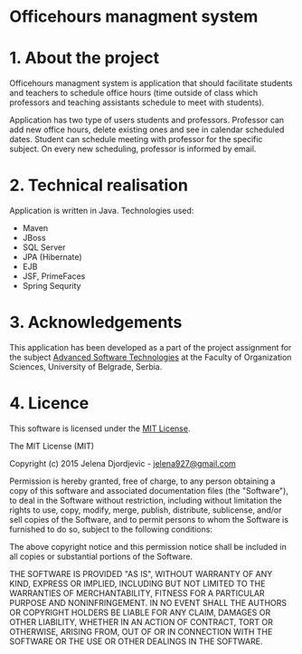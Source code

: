 Officehours managment system
===============
# 1. About the project
Officehours managment system is application that should facilitate students and teachers to schedule office hours (time outside of class which professors and teaching assistants schedule to meet with students).

Application has two type of users students and professors. Professor can add new office hours, delete existing ones and see in calendar scheduled dates. Student can schedule meeting with professor for the specific subject. On every new scheduling, professor is informed by email.

# 2. Technical realisation
Application is written in Java.
Technologies used:
- Maven
- JBoss
- SQL Server
- JPA (Hibernate)
- EJB
- JSF, PrimeFaces 
- Spring Sequrity

# 3. Acknowledgements
This application has been developed as a part of the project assignment for the subject [Advanced Software Technologies](http://silab.fon.rs/) at the Faculty of Organization Sciences, University of Belgrade, Serbia.

# 4. Licence
This software is licensed under the [MIT License](http://opensource.org/licenses/MIT).

The MIT License (MIT)

Copyright (c) 2015 Jelena Djordjevic - jelena927@gmail.com

Permission is hereby granted, free of charge, to any person obtaining a copy of this software and associated documentation files (the "Software"), to deal in the Software without restriction, including without limitation the rights to use, copy, modify, merge, publish, distribute, sublicense, and/or sell copies of the Software, and to permit persons to whom the Software is furnished to do so, subject to the following conditions:

The above copyright notice and this permission notice shall be included in all copies or substantial portions of the Software.

THE SOFTWARE IS PROVIDED "AS IS", WITHOUT WARRANTY OF ANY KIND, EXPRESS OR IMPLIED, INCLUDING BUT NOT LIMITED TO THE WARRANTIES OF MERCHANTABILITY, FITNESS FOR A PARTICULAR PURPOSE AND NONINFRINGEMENT. IN NO EVENT SHALL THE AUTHORS OR COPYRIGHT HOLDERS BE LIABLE FOR ANY CLAIM, DAMAGES OR OTHER LIABILITY, WHETHER IN AN ACTION OF CONTRACT, TORT OR OTHERWISE, ARISING FROM, OUT OF OR IN CONNECTION WITH THE SOFTWARE OR THE USE OR OTHER DEALINGS IN THE SOFTWARE.
